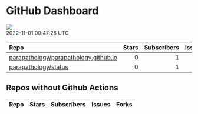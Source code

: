 GitHub Dashboard
================

![](https://github.com/parapathology/status/workflows/Render%20Status/badge.svg)  
2022-11-01 00:47:26 UTC

| Repo                                                                                              | Stars | Subscribers | Issues | Forks | Status                                                                                                                                                                                       | Commit                                                                                                                                                                   |
| :------------------------------------------------------------------------------------------------ | ----: | ----------: | -----: | ----: | :------------------------------------------------------------------------------------------------------------------------------------------------------------------------------------------- | :----------------------------------------------------------------------------------------------------------------------------------------------------------------------- |
| [parapathology/parapathology.github.io](https://github.com/parapathology/parapathology.github.io) |     0 |           1 |      0 |     0 | [![](https://github.com/parapathology/parapathology.github.io/workflows/pages-build-deployment/badge.svg)](https://github.com/parapathology/parapathology.github.io/actions/runs/1777468248) | <a href="https://github.com/parapathology/parapathology.github.io/commit/416870a3c7ef4b5b6b5a83f59c820f57f91df156" title="Create googlefdf78975d31d4cca.html">416870</a> |
| [parapathology/status](https://github.com/parapathology/status)                                   |     0 |           1 |      0 |     0 | [![](https://github.com/parapathology/status/workflows/Render%20Status/badge.svg)](https://github.com/parapathology/status/actions/runs/3365872181)                                          | <a href="https://github.com/parapathology/status/commit/26905f111516ad1c0d0e5cf30e823f84d7d4b6cb" title="[status] 2022-10-01 00:59:36 UTC">26905f</a>                    |

## Repos without Github Actions

| Repo | Stars | Subscribers | Issues | Forks |
| :--- | ----: | ----------: | -----: | ----: |

